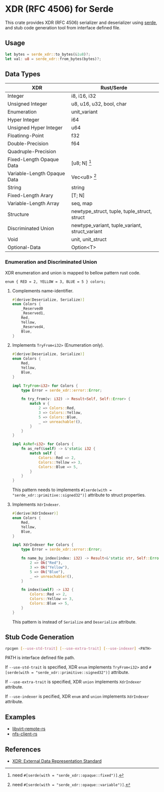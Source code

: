 # XDR (RFC 4506) for Serde

This crate provides XDR (RFC 4506) serializer and deserializer using [serde](https://github.com/serde-rs/serde),
and stub code generation tool from interface defined file.

## Usage

```rust
let bytes = serde_xdr::to_bytes(&1u8)?;
let val: u8 = serde_xdr::from_bytes(bytes)?;
```

## Data Types

| XDR                         | Rust/Serde                                     |
| --------------------------- | ---------------------------------------------- |
| Integer                     | i8, i16, i32                                   |
| Unsigned Integer            | u8, u16, u32, bool, char                       |
| Enumeration                 | unit_variant                                   |
| Hyper Integer               | i64                                            |
| Unsigned Hyper Integer      | u64                                            |
| Floatinng-Point             | f32                                            |
| Double-Precision            | f64                                            |
| Quadruple-Precision         |                                                |
| Fixed-Length Opaque Data    | [u8; N] [^1]                                   |
| Variable-Length Opaque Data | Vec\<u8> [^2]                                  |
| String                      | string                                         |
| Fixed-Length Arary          | [T; N]                                         |
| Variable-Length Array       | seq, map                                       |
| Structure                   | newtype_struct, tuple, tuple_struct, struct    |
| Discriminated Union         | newtype_variant, tuple_variant, struct_variant |
| Void                        | unit, unit_struct                              |
| Optional-Data               | Option\<T>                                     |

[^1]: need `#[serde(with = "serde_xdr::opaque::fixed")]`.
[^2]: need `#[serde(with = "serde_xdr::opaque::variable")]`.

### Enumeration and Discriminated Union

XDR enumeration and union is mapped to bellow pattern rust code.

```xdr
enum { RED = 2, YELLOW = 3, BLUE = 5 } colors;
```

1. Complements name-identifier.

   ```rust
   #[derive(Deserialize, Serialize)]
   enum Colors {
       _Reserved0
       _Reserved1,
       Red,
       Yellow,
       _Reserved4,
       Blue,
   }
   ```

2. Implements `TryFrom<i32>` (Enumeration only).

   ```rust
   #[derive(Deserialize, Serialize)]
   enum Colors {
       Red,
       Yellow,
       Blue,
   }
   
   impl TryFrom<i32> for Colors {
       type Error = serde_xdr::error::Error;
   
       fn try_from(v: i32) -> Result<Self, Self::Error> {
           match v {
               2 => Colors::Red,
               3 => Colors::Yellow,
               5 => Colors::Blue,
               _ => unreachable!(),
           }
       }
   }
   
   impl AsRef<i32> for Colors {
       fn as_ref(&self) -> &'static i32 {
           match self {
               Colors::Red => 2,
               Colors::Yellow => 3,
               Colors::Blue => 5,
           }
       }
   }
   ```

   This pattern needs to implements `#[serde(with = "serde_xdr::primitive::signed32")]` attribute to struct properties.

3. Implements `XdrIndexer`.

   ```rust
   #[derive(XdrIndexer)]
   enum Colors {
       Red,
       Yellow,
       Blue,
   }
   
   impl XdrIndexer for Colors {
       type Error = serde_xdr::error::Error;
   
       fn name_by_index(index: i32) -> Result<&'static str, Self::Error> {
           2 => Ok("Red"),
           3 => Ok("Yellow"),
           5 => Ok("Blue"),
           _ => unreachable!(),
       }
   
       fn index(&self) -> i32 {
           Colors::Red => 2,
           Colors::Yellow => 3,
           Colors::Blue => 5,
       }
   }
   ```

   This pattern is instead of `Serialize` and `Deserialize` attribute.

## Stub Code Generation

```sh
rpcgen [--use-std-trait] [--use-extra-trait] [--use-indexer] <PATH>
```

PATH is interface defined file path.

If `--use-std-trait` is specified,
XDR `enum` implements `TryFrom<i32>` and `#[serde(with = "serde_xdr::primitive::signed32")]` attribute.

If `--use-extra-trait` is specified, XDR `union` implements `XdrIndexer` attribute.

If `--use-indexer` is pecified, XDR `enum` and `union` implements `XdrIndexer` attribute.

## Examples

- [libvirt-remote-rs](https://github.com/9506hqwy/libvirt-remote-rs)
- [nfs-client-rs](https://github.com/9506hqwy/nfs-client-rs)

## References

- [XDR: External Data Representation Standard](https://www.rfc-editor.org/rfc/rfc4506.txt)

